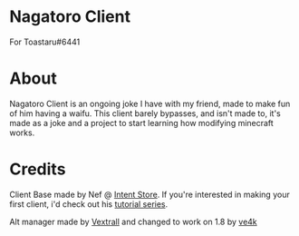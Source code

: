 # Nagatoro Client
For Toastaru#6441


# About
Nagatoro Client is an ongoing joke I have with my friend, made to make fun of him having a waifu.
This client barely bypasses, and isn't made to, it's made as a joke and a project to start learning how modifying minecraft works.


# Credits
Client Base made by Nef @ [Intent Store](https://intent.store). If you're interested in making your first client, i'd check out his [tutorial series]().

Alt manager made by [Vextrall](https://github.com/Vextrall/AltManager) and changed to work on 1.8 by [ve4k](https://github.com/ve4k/AltManager)
